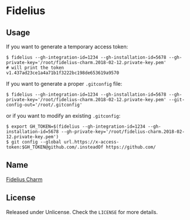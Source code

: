 # Fidelius

## Usage

If you want to generate a temporary access token:

    $ fidelius --gh-integration-id=1234 --gh-installation-id=5678 --gh-private-key='/root/fidelius-charm.2018-02-12.private-key.pem'
    # will print the token
    v1.437ad23ce1a4a71b1f3222bc198de653619a9570

If you want to generate a proper `.gitconfig` file:

    $ fidelius --gh-integration-id=1234 --gh-installation-id=5678 --gh-private-key='/root/fidelius-charm.2018-02-12.private-key.pem' --git-config-out='/root/.gitconfig'

or if you want to modify an existing `.gitconfig`:

    $ export GH_TOKEN=$(fidelius --gh-integration-id=1234 --gh-installation-id=5678 --gh-private-key='/root/fidelius-charm.2018-02-12.private-key.pem')
    $ git config --global url.https://x-access-token:$GH_TOKEN@github.com/.insteadOf https://github.com/

## Name

[Fidelius Charm](http://harrypotter.wikia.com/wiki/Fidelius_Charm)

## License

Released under Unlicense. Check the `LICENSE` for more details.